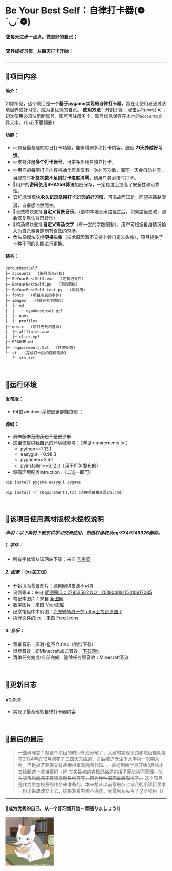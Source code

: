 # Be Your Best Self：自律打卡器(❁´◡`❁)
#### 🏆每天进步一点点，做更好的自己；
#### 🏆养成好习惯，从每天打卡开始！

***

## 🎈项目内容
#### 简介：
如你所见，这个项目是**一个基于pygame实现的自律打卡器**，旨在让使用者通过该项目养成好习惯，成为更优秀的自己。
**使用方法**：开封即食，点击运行exe即可；初次使用必须注册新账号，账号可注册多个，账号信息保存在本地的`accounts`文件夹中。（小心不要误删）
#### 功能：
- ✏️具备最基础的每日打卡功能，能够增删多项打卡内容，鼓励 **21天养成好习惯**。
- ✏️支持注册**多个打卡账号**，可供多名用户独立打卡。
- ✏️用户的每项打卡内容初始化有且仅有一次补签次数，漏签一天会自动补签，当漏签时**补签次数不足则打卡进度清零**，请用户务必按时打卡。
- 🔐用户的**密码使用SHA256算法**加密保存，一定程度上提高了安全性和可靠性。
- 🏆纪念馆模块**永久记录坚持打卡21天的好习惯**，可温故而知新，回望来路路漫漫，自豪感油然而生。
- 🎵音效模块支持**自定义背景音乐**。（选中本地音乐路径之后，如果路径更改，则会恢复默认背景音乐）
- 📒鸡汤模块支持**自定义鸡汤文字**（有一定的字数限制），用户可根据自身情况输入为自己量身定制有奇效的鸡汤。
- 😎头像模块支持**更换头像**（技术原因暂不支持上传自定义头像），项目提供了十种不同的头像进行更换。
#### 结构：
```
BeYourBestSelf
├─ accounts   (账号信息存档)
├─ BeYourBestSelf.exe   (可执行文件)
├─ BeYourBestSelf.py   (项目源码)
├─ BeYourBestSelf_test.py   (测试用)
├─ fonts   (项目用到的字体)
├─ images   (项目用到的图片)
│  ├─ md
│  │  └─ nyankosensei.gif
│  ├─ nums
│  ├─ profiles
├─ music   (项目用到的音效)
│  ├─ allfinish.wav
│  ├─ click.mp3
├─ README.md
├─ requirements.txt   (环境配置)
└─ st   (完成打卡后的随机鸡汤)
   └─ sts.txt

```

<br/>

## 🎈运行环境
#### 发布版：
- 64位windows系统应该都能跑吧（
#### 源码：<p id="here"></p>
- ~~具体版本范围我也不是很了解~~ 
- 这里仅提供我自己的环境做参考：（详见requirements.txt）
  - python==1.13.1
  - easygui==0.98.3
  - pygame==2.6.1
  - pyinstaller==6.12.0（用于打包发布的）
- 源码环境配置intruction：（二选一即可）
```plain
pip install pygame easygui pygame
```
```plain
pip install -r requirements.txt（请在项目根目录运行cmd）
```

<br/>

## 🎈该项目使用素材版权未授权说明
***声明：以下素材下载仅供学习交流使用，如侵权请联系qq:3349249326删除。***
##### 1. 字体：
- 所有字体皆从该网站下载：来自 [艺字网](https://www.yishuzi.cn/)

##### 2. 图像：（ps加工过）
- 开始页面背景图片：源自网络来源不可考
- 设置等ui：来自 [昵图网ID：27952562 NO：20190409115010617085](https://www.nipic.com/show/23575278.html)
- 笔记本图片：来自 [新图网](https://ixintu.com/)
- 数字图片：来自 [Veer图库](www.veer.com)
- 纪念馆组件中附图：[兜兜转转终于在lofter上找到原图了](https://t28563999.lofter.com/post/1cf39d8c_74cc08d)
- 执行文件的ico：来自 [Free Icons](https://icon-icons.com/zh/)

##### 3. 音乐：
- 背景音乐：灰澈-星茶会.flac（酷狗下载）
- 鼠标音效：即Minecraft点击音效，[下载网址](https://www.aigei.com)
- 清单任务完成/全部完成、删除任务项音效：Minecraft音效

<br/>

## 🎈更新日志
### v1.0.0
- 实现了最基础的自律打卡器内容

<br/>

## 🎈最后的最后
> 一些碎碎念：敲这个项目的时间有点分散了，大致的实现思路和项目框架是在2024年的12月初花了三四天完成的，之后被迫专注于大学第一次期末考，但是放了寒假又有点懒得重温完善代码...一直拖到新学期开始3月初才又捡起这一坨接着码（逃
> ~~其实最初的实现思路还包括了家长协同管理、加入货币和商店正反馈激励系统等等，因为种种原因最后取消了。~~
> 这个项目是作为参加校赛的作品来准备的，本来想从以前写的杂七杂八的小项目里拿一份出来改改交上去，结果左看右看不满意，到最后从头写了这个项目（）

***
<!-- ![努力打卡养成好习惯吧!頑張りましょう!](images/md/nyankosensei.png) -->
#### 🌱成为优秀的自己，从一个好习惯开始 ~ 頑張りましょう!🌱
<img src="images/md/nyankosensei.gif" width="30%">